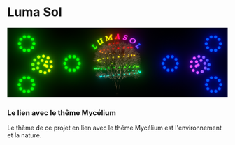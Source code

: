 # Luma Sol
![banniere_page_projet](https://github.com/MeganeRanger/H23_V13_inspirations_RANGER/blob/main/Mycelium/Luma_Sol/media/banniere_page_luma_sol_jpg.png)

### Le lien avec le thême Mycélium 
Le thême de ce projet en lien avec le thême Mycélium est l'environnement et la nature. 
